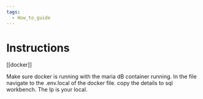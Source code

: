 ```yaml
---
tags:
  - How_to_guide
---
```


# Instructions

[[docker]]

Make sure docker is running with the maria dB container running.
In the file navigate to the .env.local of the docker file. copy the details to sql workbench. The Ip is your local.